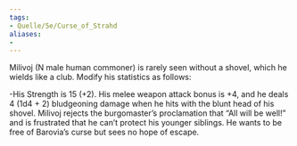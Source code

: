 ```yaml
---
tags:
- Quelle/5e/Curse_of_Strahd
aliases:
- 
---
```

Milivoj (N male human commoner) is rarely seen without a shovel, which he wields like a club. Modify his statistics as follows:

-His Strength is 15 (+2).
His melee weapon attack bonus is +4, and he deals 4 (1d4 + 2) bludgeoning damage when he hits with the blunt head of his shovel.
Milivoj rejects the burgomaster’s proclamation that “All will be well!” and is frustrated that he can’t protect his younger siblings. He wants to be free of Barovia’s curse but sees no hope of escape.